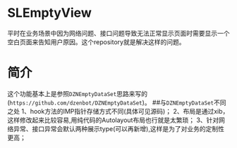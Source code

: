 # SLEmptyView
平时在业务场景中因为网络问题、接口问题导致无法正常显示页面时需要显示一个空白页面来告知用户原因。这个repository就是解决这样的问题。
# 简介
这个功能基本上是参照`DZNEmptyDataSet`思路来写的(`https://github.com/dzenbot/DZNEmptyDataSet`)。
##与`DZNEmptyDataSet`不同之处
1、hook方法的IMP指针存储方式不同(具体可见源码)；
2、布局是通过xib，这样修改起来比较容易,用纯代码的Autolayout布局也行就是太繁琐；
3、针对网络异常、接口异常会默认两种展示type(可以再新增),这样是为了对业务的定制性更高；
